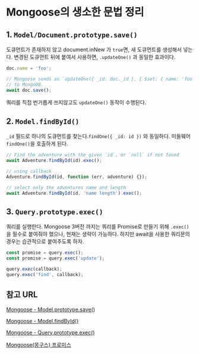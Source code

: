 # Mongoose의 생소한 문법 정리

## 1. `Model/Document.prototype.save()`

도큐먼트가 존재하지 않고 document.inNew 가 `true`면, 새 도큐먼트를 생성해서 넣는다. 변경된 도큐먼트 뒤에 붙여서 사용하면, `.updateOne()` 과 동일한 효과이다.

```javascript
doc.name = 'foo';

// Mongoose sends an `updateOne({ _id: doc._id }, { $set: { name: 'foo' } })`
// to MongoDB.
await doc.save();
```

쿼리를 직접 번거롭게 쓰지않고도 `updateOne()` 동작이 수행된다. 

## 2. `Model.findById()`

`_id` 필드로 하나의 도큐먼트를 찾는다.`findOne({ _id: id })` 와 동일하다.
미들웨어 `findOne()`을 호출하게 된다.

```javascript
// Find the adventure with the given `id`, or `null` if not found
await Adventure.findById(id).exec();

// using callback
Adventure.findById(id, function (err, adventure) {});

// select only the adventures name and length
await Adventure.findById(id, 'name length').exec();
```

## 3. `Query.prototype.exec()`

쿼리를 실행한다.
Mongoose 3버전 까지는 쿼리를 Promise로 만들기 위해 `.exec()`을 필수로 붙여줘야 했으나, 현재는 생략이 가능하다. 하지만 await을 사용한 쿼리문의 경우는 습관적으로 붙여주도록 하자.

```javascript
const promise = query.exec();
const promise = query.exec('update');

query.exec(callback);
query.exec('find', callback);
```


## 참고 URL
[Mongoose - Model.prototype.save()](https://mongoosejs.com/docs/api.html#model_Model-save)

[Mongoose - Model.findById()](https://mongoosejs.com/docs/api.html#model_Model.findById)

[Mongoose - Query.prototype.exec()](https://mongoosejs.com/docs/api.html#query_Query-exec)

[Mongoose(몽구스) 프로미스](https://www.zerocho.com/category/MongoDB/post/59b6228e92f5830019d41ac4)